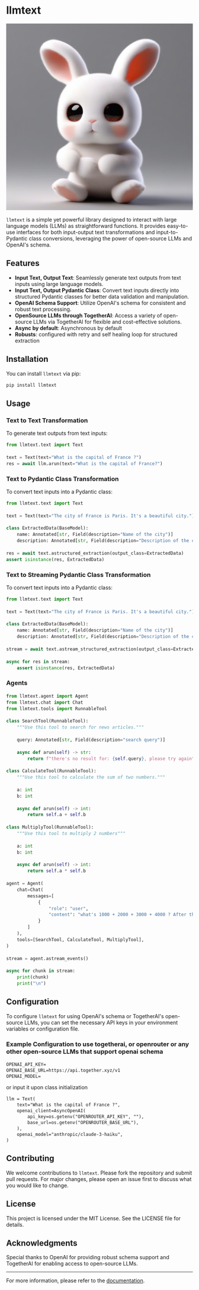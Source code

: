 # llmtext

![alt text](/docs/7f5db8f9-3ebe-4f32-a1b6-a38a6e13f1f6.jpeg)

`llmtext` is a simple yet powerful library designed to interact with large language models (LLMs) as straightforward functions. It provides easy-to-use interfaces for both input-output text transformations and input-to-Pydantic class conversions, leveraging the power of open-source LLMs and OpenAI's schema.

## Features

- **Input Text, Output Text**: Seamlessly generate text outputs from text inputs using large language models.
- **Input Text, Output Pydantic Class**: Convert text inputs directly into structured Pydantic classes for better data validation and manipulation.
- **OpenAI Schema Support**: Utilize OpenAI's schema for consistent and robust text processing.
- **OpenSource LLMs through TogetherAI**: Access a variety of open-source LLMs via TogetherAI for flexible and cost-effective solutions.
- **Async by default**: Asynchronous by default
- **Robusts**: configured with retry and self healing loop for structured extraction

## Installation

You can install `llmtext` via pip:

```bash
pip install llmtext
```

## Usage

### Text to Text Transformation

To generate text outputs from text inputs:

```python
from llmtext.text import Text

text = Text(text="What is the capital of France ?")
res = await llm.arun(text="What is the capital of France?")
```

### Text to Pydantic Class Transformation

To convert text inputs into a Pydantic class:

```python
from llmtext.text import Text

text = Text(text="The city of France is Paris. It's a beautiful city.")

class ExtractedData(BaseModel):
    name: Annotated[str, Field(description="Name of the city")]
    description: Annotated[str, Field(description="Description of the city")]

res = await text.astructured_extraction(output_class=ExtractedData)
assert isinstance(res, ExtractedData)
```

### Text to Streaming Pydantic Class Transformation

To convert text inputs into a Pydantic class:

```python
from llmtext.text import Text

text = Text(text="The city of France is Paris. It's a beautiful city.")

class ExtractedData(BaseModel):
    name: Annotated[str, Field(description="Name of the city")]
    description: Annotated[str, Field(description="Description of the city")]

stream = await text.astream_structured_extraction(output_class=ExtractedData)

async for res in stream:
    assert isinstance(res, ExtractedData)
```

### Agents

```python
from llmtext.agent import Agent
from llmtext.chat import Chat
from llmtext.tools import RunnableTool

class SearchTool(RunnableTool):
    """Use this tool to search for news articles."""

    query: Annotated[str, Field(description="search query")]

    async def arun(self) -> str:
        return f"there's no result for: {self.query}, please try again"

class CalculateTool(RunnableTool):
    """Use this tool to calculate the sum of two numbers."""

    a: int
    b: int

    async def arun(self) -> int:
        return self.a + self.b

class MultiplyTool(RunnableTool):
    """Use this tool to multiply 2 numbers"""

    a: int
    b: int

    async def arun(self) -> int:
        return self.a * self.b

agent = Agent(
    chat=Chat(
        messages=[
            {
                "role": "user",
                "content": "what's 1000 + 2000 + 3000 + 4000 ? After that multiple result by 6",
            }
        ]
    ),
    tools=[SearchTool, CalculateTool, MultiplyTool],
)

stream = agent.astream_events()

async for chunk in stream:
    print(chunk)
    print("\n")
```

## Configuration

To configure `llmtext` for using OpenAI's schema or TogetherAI's open-source LLMs, you can set the necessary API keys in your environment variables or configuration file.

### Example Configuration to use togetherai, or openrouter or any other open-source LLMs that support openai schema

```.env
OPENAI_API_KEY=
OPENAI_BASE_URL=https://api.together.xyz/v1
OPENAI_MODEL=
```

or input it upon class initialization

```
llm = Text(
    text="What is the capital of France ?",
    openai_client=AsyncOpenAI(
        api_key=os.getenv("OPENROUTER_API_KEY", ""),
        base_url=os.getenv("OPENROUTER_BASE_URL"),
    ),
    openai_model="anthropic/claude-3-haiku",
)
```

## Contributing

We welcome contributions to `llmtext`. Please fork the repository and submit pull requests. For major changes, please open an issue first to discuss what you would like to change.

## License

This project is licensed under the MIT License. See the LICENSE file for details.

## Acknowledgments

Special thanks to OpenAI for providing robust schema support and TogetherAI for enabling access to open-source LLMs.

---

For more information, please refer to the [documentation](https://github.com/vikyw89/llmtext).

